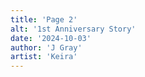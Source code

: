 ```yaml
---
title: 'Page 2'
alt: '1st Anniversary Story'
date: '2024-10-03'
author: 'J Gray'
artist: 'Keira'
---
```

